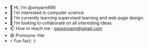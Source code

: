 - 👋 Hi, I’m @xinyann666
- 👀 I’m interested in computer science.
- 🌱 I’m currently learning supervised learning and web page design.
- 💞️ I’m looking to collaborate on all interesting ideas.
- 📫 How to reach me : gaoxinyann@gmail.com
- 😄 Pronouns: Her
- ⚡ Fun fact: :)

<!---
xinyann666/xinyann666 is a ✨ special ✨ repository because its `README.md` (this file) appears on your GitHub profile.
You can click the Preview link to take a look at your changes.
--->
